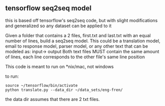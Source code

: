 ## tensorflow seq2seq model
this is based off tensorflow's seq2seq code, but with slight modifications and generalized so any dataset can be applied to it

Given a folder that contains a 2 files, first.txt and last.txt with an equal number of lines, build a seq2seq model.
This could be a translation model, email to response model, parser model, or any other text that can be modeled as:
input-> output
Both text files MUST contain the same amount of lines, each line corresponds to the other file's same line position

This code is meant to run on *nix/mac, not windows

to run:
```
source ~/tensorflow/bin/activate
python translate.py --data_dir ~/data_sets/eng-fren/
```


the data dir assumes that there are 2 txt files.  


